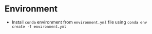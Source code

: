 # Environment
* Install `conda` environment from `environment.yml` file using `conda env create -f environment.yml`
